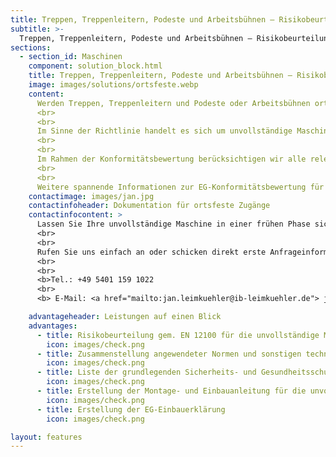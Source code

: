 ```yaml
---
title: Treppen, Treppenleitern, Podeste und Arbeitsbühnen – Risikobeurteilung für Ortsfeste Zugänge zu maschinellen Anlagen
subtitle: >-
  Treppen, Treppenleitern, Podeste und Arbeitsbühnen – Risikobeurteilung für Ortsfeste Zugänge zu maschinellen Anlagen
sections:
  - section_id: Maschinen
    component: solution_block.html
    title: Treppen, Treppenleitern, Podeste und Arbeitsbühnen – Risikobeurteilung für Ortsfeste Zugänge zu maschinellen Anlagen
    image: images/solutions/ortsfeste.webp
    content:
      Werden Treppen, Treppenleitern und Podeste oder Arbeitsbühnen ortsfest an maschinellen Anlagen eingesetzt, fallen diese in den Geltungsbereich der Maschinenrichtlinie 2006/42/EG.
      <br>
      <br>
      Im Sinne der Richtlinie handelt es sich um unvollständige Maschinen, für die vor der Integration in die Gesamtmaschine eine technische Dokumentation zur erstellen ist. Diese Dokumentation umfasst die Risikobeurteilung, Montageanleitung und EG-Einbauerklärung.
      <br>
      <br>
      Im Rahmen der Konformitätsbewertung berücksichtigen wir alle relevanten Normen wie bspw. die Typ-C-Normen der EN ISO 14122-1 bis EN ISO 14122-4-Reihe.
      <br>
      <br>
      Weitere spannende Informationen zur EG-Konformitätsbewertung für Schaltschränke und Schaltgerätekombinationen finden Sie in unserem <a href="/blog">Blog.</a>
    contactimage: images/jan.jpg
    contactinfoheader: Dokumentation für ortsfeste Zugänge
    contactinfocontent: >
      Lassen Sie Ihre unvollständige Maschine in einer frühen Phase sicherheitstechnisch von uns bewerten. Fragen Sie kostenfrei ein Angebot zur Erstellung der Risikobeurteilung und Montageanleitung bei uns an.
      <br>
      <br>
      Rufen Sie uns einfach an oder schicken direkt erste Anfrageinformationen per E-Mail. Nutzen Sie hierzu gerne unsere Anfrage-Checkliste. Diese können Sie hier downloaden.
      <br>
      <br>
      <b>Tel.: +49 5401 159 1022
      <br>
      <b> E-Mail: <a href="mailto:jan.leimkuehler@ib-leimkuehler.de"> jan.leimkuehler@ib-leimkuehler.de</a></b>

    advantageheader: Leistungen auf einen Blick
    advantages:
      - title: Risikobeurteilung gem. EN 12100 für die unvollständige Maschine
        icon: images/check.png
      - title: Zusammenstellung angewendeter Normen und sonstigen technischen Spezifikationen
        icon: images/check.png
      - title: Liste der grundlegenden Sicherheits- und Gesundheitsschutzanforderungen
        icon: images/check.png
      - title: Erstellung der Montage- und Einbauanleitung für die unvollständige Maschine
        icon: images/check.png
      - title: Erstellung der EG-Einbauerklärung
        icon: images/check.png

layout: features
---
```


